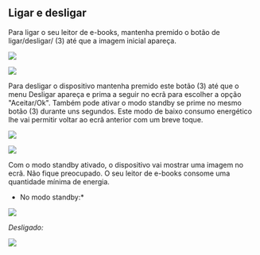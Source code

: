 ## Ligar e desligar

Para ligar o seu leitor de e-books, mantenha premido o botão de ligar/desligar/ (3) até que a imagem inicial apareça.

![](http://static.energysistem.com/images/manuals/42535/569cd41cba188.jpg)

![](http://static.energysistem.com/images/manuals/42535/569cd7667ffea.jpg)

Para desligar o dispositivo mantenha premido este botão (3) até que o menu Desligar apareça e  prima a seguir no ecrã para escolher a opção "Aceitar/Ok". Também pode ativar o modo standby se prime no mesmo botão (3) durante uns segundos. Este modo de baixo consumo energético lhe vai permitir voltar ao ecrã anterior com um breve toque.

![](http://static.energysistem.com/images/manuals/42535/569cd41cba188.jpg)

![](http://static.energysistem.com/images/manuals/42091/549944d0977d4.jpg)

Com o modo standby ativado, o dispositivo vai mostrar uma imagem no ecrã. Não fique preocupado. O seu leitor de e-books  consome uma quantidade mínima de energia.

* No modo standby:*

![](http://static.energysistem.com/images/manuals/42535/569cd4963732d.jpg)

*Desligado:*

![](http://static.energysistem.com/images/manuals/42535/569cd44fd07a3.jpg)

